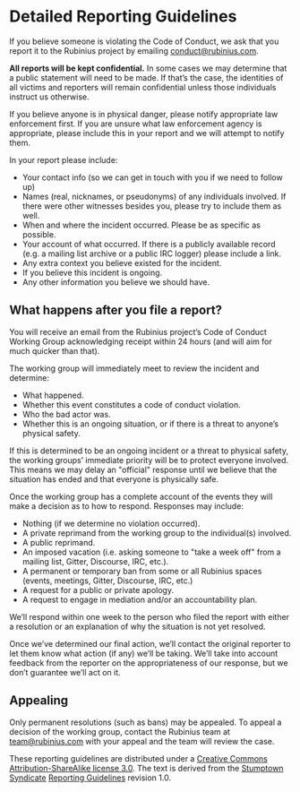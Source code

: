 <h1 id="reporting_guidelines">Detailed Reporting Guidelines</h1>

<p>If you believe someone is violating the Code of Conduct, we ask that you report it to the Rubinius project by emailing <a href="mailto:conduct@rubinius.com">conduct@rubinius.com</a>.</p>

<p><strong>All reports will be kept confidential.</strong> In some cases we may determine that a public statement will need to be made. If that’s the case, the identities of all victims and reporters will remain confidential unless those individuals instruct us otherwise.</p>

<p>If you believe anyone is in physical danger, please notify appropriate law enforcement first. If you are unsure what law enforcement agency is appropriate, please include this in your report and we will attempt to notify them.</p>

<p>In your report please include:</p>

<ul>
  <li>Your contact info (so we can get in touch with you if we need to follow up)</li>
  <li>Names (real, nicknames, or pseudonyms) of any individuals involved. If there were other witnesses besides you, please try to include them as well.</li>
  <li>When and where the incident occurred. Please be as specific as possible.</li>
  <li>Your account of what occurred. If there is a publicly available record (e.g. a mailing list archive or a public IRC logger) please include a link.</li>
  <li>Any extra context you believe existed for the incident.</li>
  <li>If you believe this incident is ongoing.</li>
  <li>Any other information you believe we should have.</li>
</ul>

<h2>What happens after you file a report?</h2>

<p>You will receive an email from the Rubinius project’s Code of Conduct Working Group acknowledging receipt within 24 hours (and will aim for much quicker than that).</p>

<p>The working group will immediately meet to review the incident and determine:</p>

<ul>
  <li>What happened.</li>
  <li>Whether this event constitutes a code of conduct violation.</li>
  <li>Who the bad actor was.</li>
  <li>Whether this is an ongoing situation, or if there is a threat to anyone’s physical safety.</li>
</ul>

<p>If this is determined to be an ongoing incident or a threat to physical safety, the working groups’ immediate priority will be to protect everyone involved. This means we may delay an "official" response until we believe that the situation has ended and that everyone is physically safe.</p>

<p>Once the working group has a complete account of the events they will make a decision as to how to respond. Responses may include:</p>

<ul>
  <li>Nothing (if we determine no violation occurred).</li>
  <li>A private reprimand from the working group to the individual(s) involved.</li>
  <li>A public reprimand.</li>
  <li>An imposed vacation (i.e. asking someone to "take a week off" from a mailing list, Gitter, Discourse, IRC, etc.).</li>
  <li>A permanent or temporary ban from some or all Rubinius spaces (events, meetings, Gitter, Discourse, IRC, etc.)</li>
  <li>A request for a public or private apology.</li>
  <li>A request to engage in mediation and/or an accountability plan.</li>
</ul>

<p>We’ll respond within one week to the person who filed the report with either a resolution or an explanation of why the situation is not yet resolved.</p>

<p>Once we’ve determined our final action, we’ll contact the original reporter to let them know what action (if any) we’ll be taking. We’ll take into account feedback from the reporter on the appropriateness of our response, but we don’t guarantee we’ll act on it.</p>

<h2>Appealing</h2>

<p>Only permanent resolutions (such as bans) may be appealed. To appeal a decision of the working group, contact the Rubinius team at <a href="mailto:team@rubinius.com">team@rubinius.com</a> with your appeal and the team will review the case.</p>

<p>These reporting guidelines are distributed under a <a href="http://creativecommons.org/licenses/by-sa/3.0/">Creative Commons Attribution-ShareAlike license 3.0</a>. The text is derived from the <a href="http://stumptownsyndicate.org/">Stumptown Syndicate</a> <a href="http://stumptownsyndicate.org/code-of-conduct/reporting-guidelines/">Reporting Guidelines</a> revision 1.0.</p>
